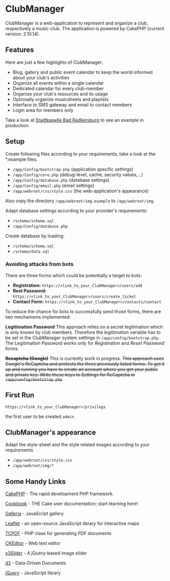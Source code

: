 ClubManager
===========

ClubManager is a web-application to represent and organize a club, respectively a music-club.
The application is powered by CakePHP (current version: 2.10.14).


Features
--------

Here are just a few highlights of ClubManager:
* Blog, gallery and public event calendar to keep the world informed about your club's activities
* Organize all events within a single calendar
* Dedicated calendar for every club-member
* Organize your club's resources and its usage
* Optionally organize musicsheets and playlists
* Interface to SMS gateway and email to contact members
* Login area for members only

Take a look at [Stadtkapelle Bad Radkersburg](https://stadtkapellebadradkersburg.at)
to see an example in production.


Setup
-----

Create following files according to your requirements, take a look at the *.example files:
* `/app/Config/bootstrap.php`  (application specific settings)
* `/app/Config/core.php`       (debug-level, cache, security values,...)
* `/app/Config/database.php`   (database settings)
* `/app/Config/email.php`      (email settings)
* `/app/webroot/css/style.css` (the web-application's appearance)

Also copy the directory `/app/webroot/img.example` to `/app/webroot/img`.


Adapt database settings according to your provider's requirements:
* `/schema/schema.sql`
* `/app/Config/database.php`


Create database by loading:
* `/schema/schema.sql`
* `/schema/data.sql`


### Avoiding attacks from bots

There are three forms which could be potentially a target to bots:
* **Registration:** `https://<link_to_your_ClubManager>/users/add`
* **Rest Password:** `https://<link_to_your_ClubManager>/users/create_ticket`
* **Contact Form:** `https://<link_to_your_ClubManager>/contacts/contact`

To reduce the chance for bots to successfully send those forms, there are two mechanisms implemented:

**Legitimation Password**
This approach relies on a secret legitimation which is only known by club members.
Therefore the *legitimation* variable has to be set in the ClubManager system settings in `/app/config/bootstrap.php`.
The Legitimation Password works only for *Registration* and *Reset Password* forms.

**~~Recaptcha (Google)~~**
This is currently work in progress.
~~This approach uses Google's ReCaptcha and protects the three previously listed forms.
To get it up and running you have to create an account where you get your public and private key.
Write these keys to Settings for ReCaptcha in `/app/config/bootstrap.php`~~


First Run
---------

`https://<link_to_your_ClubManager>/privilegs`

the first user to be created `admin`


ClubManager's appearance
------------------------

Adapt the style-sheet and the style related images according to your requirements
* `/app/webroot/css/style.css`
* `/app/webroot/img/*`


Some Handy Links
----------------

[CakePHP](http://www.cakephp.org) - The rapid development PHP framework.

[Cookbook](http://book.cakephp.org) - THE Cake user documentation; start learning here!

[Galleria](http://galleria.io/) - JavaScript gallery

[Leaflet](https://leafletjs.com/) - an open-source JavaScript library for interactive maps

[TCPDF](http://www.tcpdf.org/) - PHP class for generating PDF documents

[CKEditor](http://ckeditor.com/) - Web text editor

[s3Slider](http://www.serie3.info/s3slider/) - A jQuery-based image slider

[d3](http://d3js.org/) - Data-Driven Documents 

[jQuery](http://jquery.com/) - JavaScript library

